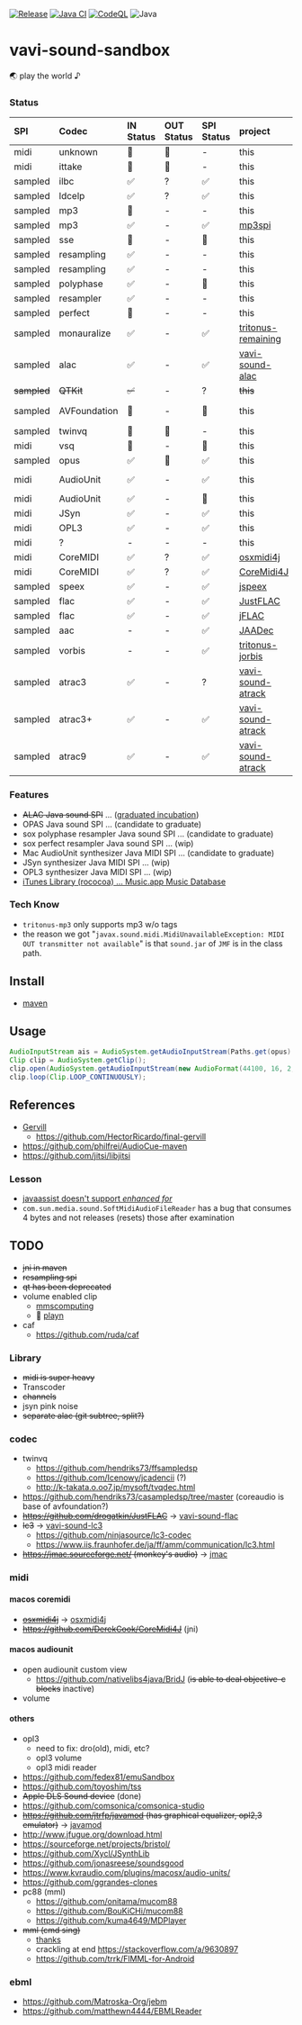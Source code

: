 [![Release](https://jitpack.io/v/umjammer/vavi-sound-sandbox.svg)](https://jitpack.io/#umjammer/vavi-sound-sandbox)
[![Java CI](https://github.com/umjammer/vavi-sound-sandbox/actions/workflows/maven.yml/badge.svg)](https://github.com/umjammer/vavi-sound-sandbox/actions/workflows/maven.yml)
[![CodeQL](https://github.com/umjammer/vavi-sound-sandbox/actions/workflows/codeql-analysis.yml/badge.svg)](https://github.com/umjammer/vavi-sound-sandbox/actions/workflows/codeql-analysis.yml)
![Java](https://img.shields.io/badge/Java-21-b07219)

# vavi-sound-sandbox

🌏 play the world ♪ 

### Status

| **SPI**     | **Codec**    | **IN Status** | **OUT Status** | **SPI Status** | **project**                                                                   | **Description**                                                                                                              | **Comment**                                                  |
|:------------|:-------------|:--------------|:---------------|:---------------|:------------------------------------------------------------------------------|:-----------------------------------------------------------------------------------------------------------------------------|:-------------------------------------------------------------|
| midi        | unknown      | 🚫            | 🚫             | -              | this                                                                          | MFi by [unknown]()                                                                                                           |                                                              |
| midi        | ittake       | 🚫            | 🚫             | -              | this                                                                          | MFi by [ittake](https://web.archive.org/web/20090515001654/http://tokyo.cool.ne.jp/ittake/java/MIDIToMLDv013/MIDIToMLD.html) |                                                              |
| sampled     | ilbc         | ✅             | ?              | ✅              | this                                                                          | [c](http://www.ilbcfreeware.org/)                                                                                            |                                                              |
| sampled     | ldcelp       | ✅             | ?              | ✅              | this                                                                          | [c](https://archive.org/details/2014.12.svr-ftp.eng.cam.ac.uk#/pub/comp.speech/coding/ldcelp-2.0.tar.gz)                     |                                                              |
| sampled     | mp3          | 🚫            | -              | -              | this                                                                          | [mp3](https://github.com/umjammer/vavi-sound-sandbox/tree/master/src/main/java/vavi/sound/mp3)                               | need to deal tags                                            |
| sampled     | mp3          | ✅             | -              | ✅              | [mp3spi](https://github.com/umjammer/mp3spi)                                  | [jlayer](https://github.com/umjammer/jlayer)                                                                                 |                                                              |
| sampled     | sse          | 🚫            | -              | 🚫             | this                                                                          | [sse](http://shibatch.sourceforge.net/download/)                                                                             |                                                              |
| sampled     | resampling   | ✅             | -              | -              | this                                                                          | [laoe](http://www.oli4.ch/laoe/home.html)                                                                                    |                                                              |
| sampled     | resampling   | ✅             | -              | -              | this                                                                          | [rohm](https://en.wikipedia.org/wiki/Rohm)                                                                                   |                                                              |
| sampled     | polyphase    | ✅             | -              | 🚧             | this                                                                          | [sox](http://sox.sourceforge.net/) resampling                                                                                |                                                              |
| sampled     | resampler    | ✅             | -              | -              | this                                                                          | [sox](http://sox.sourceforge.net/) resampling                                                                                |                                                              |
| sampled     | perfect      | 🚧            | -              | -              | this                                                                          | [sox](http://sox.sourceforge.net/) resampling                                                                                |                                                              |
| sampled     | monauralize  | ✅             | -              | ✅              | [tritonus-remaining](https://github.com/umjammer/tritonus/tree/develop/tritonus-remaining) | `PCM2PCMConversionProvider`                                                                                                  | works but not suitable for resampling                        |
| sampled     | alac         | ✅             | -              | ✅              | [vavi-sound-alac](https://github.com/umjammer/vavi-sound-alac)                |                                                                                                                              | 🎓 graduated to vavi-sound-alac                              |
| ~~sampled~~ | ~~QTKit~~    | ~~✅~~         | -              | ?              | ~~this~~                                                                      | ~~[rococoa](https://github.com/umjammer/rococoa)~~                                                                           | deprecated                                                   |
| sampled     | AVFoundation | 🚧            | -              | 🚧             | this                                                                          | [rococoa](https://github.com/umjammer/rococoa)                                                                               | use `AVAudioConverter` how to return objc value in callback? |
| sampled     | twinvq       | 🚧            | 🚫             | -              | this                                                                          |                                                                                                                              | TODO use ffmpeg                                              |
| midi        | vsq          | 🚧            | -              | 🚧             | this                                                                          |                                                                                                                              | YAMAHA Vocaloid                                              |
| sampled     | opus         | ✅             | 🚫             | ✅              | this                                                                          | [concentus](https://github.com/lostromb/concentus)                                                                           |                                                              |
| midi        | AudioUnit    | ✅             | -              | ✅              | this                                                                          | [rococoa](https://github.com/umjammer/rococoa)                                                                               | use `AVAudioUnitMIDIInstrument/kAudioUnitSubType_DLSSynth`   |
| midi        | AudioUnit    | ✅             | -              | 🚫             | this                                                                          | [rococoa](https://github.com/umjammer/rococoa)                                                                               | use `AVAudioUnitSampler`, how to adjust sf2 patch?           |
| midi        | JSyn         | ✅             | -              | ✅              | this                                                                          | [JSyn](https://github.com/philburk/jsyn)                                                                                     | looking for good drums                                       |
| midi        | OPL3         | ✅             | -              | ✅              | this                                                                          | [adplug](https://github.com/adplug/adplug)                                                                                   | [opl3-player](http://opl3.cozendey.com/)                     |
| midi        | ?            | -             | -              | -              | this                                                                          |                                                                                                                              | opl, ma                                                      |
| midi        | CoreMIDI     | ✅             | ?              | ✅              | [osxmidi4j](https://github.com/umjammer/osxmidi4j)                            | rococoa                                                                                                                      | iac ✓, network ✓, bluetooth ?                                |
| midi        | CoreMIDI     | ✅             | ?              | ✅              | [CoreMidi4J](https://github.com/DerekCook/CoreMidi4J)                         | jni                                                                                                                          | iac ✓, network ✓, bluetooth ?                                |
| sampled     | speex        | ✅             | -              | ✅              | [jspeex](http://jspeex.sourceforge.net/)                                      |                                                                                                                              | sample rate is limited to convert                            |
| sampled     | flac         | ✅             | -              | ✅              | [JustFLAC](https://github.com/umjammer/vavi-sound-flac)                       |                                                                                                                              |                                                              |
| sampled     | flac         | ✅             | -              | ✅              | [jFLAC](http://jflac.sourceforge.net/)                                        |                                                                                                                              |                                                              |
| sampled     | aac          | -             | -              | ✅              | [JAADec](https://github.com/umjammer/vavi-sound-aac)                          |                                                                                                                              |                                                              |
| sampled     | vorbis       | -             | -              | ✅              | [tritonus-jorbis](https://github.com/umjammer/tritonus/tree/develop/tritonus-jorbis)                |                                                                                                                              |                                                              |
| sampled     | atrac3       | ✅             | -              | ?              | [vavi-sound-atrack](https://github.com/umjammer/vavi-sound-atrack)            | jpcsp                                                                                                                        | Sony MD                                                      |
| sampled     | atrac3+      | ✅             | -              | ✅              | [vavi-sound-atrack](https://github.com/umjammer/vavi-sound-atrack)            | jpcsp                                                                                                                        | Sony MD                                                      |
| sampled     | atrac9       | ✅             | -              | ✅              | [vavi-sound-atrack](https://github.com/umjammer/vavi-sound-atrack)            | jpcsp                                                                                                                        | Sony MD                                                      |

### Features

 * ~~ALAC Java sound SPI~~ ... ([graduated incubation](https://github.com/umjammer/vavi-sound-alac))
 * OPAS Java sound SPI ... (candidate to graduate)
 * sox polyphase resampler Java sound SPI ... (candidate to graduate)
 * sox perfect resampler Java sound SPI ... (wip)
 * Mac AudioUnit synthesizer Java MIDI SPI ... (candidate to graduate)
 * JSyn synthesizer Java MIDI SPI ... (wip)
 * OPL3 synthesizer Java MIDI SPI ... (wip)
 * [iTunes Library (rococoa) ... Music.app Music Database](https://github.com/umjammer/vavi-sound-sandbox/tree/master/src/main/java/vavix/rococoa/ituneslibrary)

### Tech Know

* `tritonus-mp3` only supports mp3 w/o tags
* the reason we got "`javax.sound.midi.MidiUnavailableException: MIDI OUT transmitter not available`" is that `sound.jar` of `JMF` is in the class path.

## Install

 * [maven](https://jitpack.io/#umjammer/vavi-sound-sandbox)

## Usage

```java
AudioInputStream ais = AudioSystem.getAudioInputStream(Paths.get(opus).toFile());
Clip clip = AudioSystem.getClip();
clip.open(AudioSystem.getAudioInputStream(new AudioFormat(44100, 16, 2, true, false), ais));
clip.loop(Clip.LOOP_CONTINUOUSLY);
```

## References

 * [Gervill](https://github.com/bluenote10/gervill)
   * https://github.com/HectorRicardo/final-gervill
 * https://github.com/philfrei/AudioCue-maven
 * https://github.com/jitsi/libjitsi

### Lesson

 * [javaassist doesn't support *enhanced for*](https://github.com/jboss-javassist/javassist/issues/403#issuecomment-989827788)
 * `com.sun.media.sound.SoftMidiAudioFileReader` has a bug that consumes 4 bytes and not releases (resets) those after examination

## TODO

 * ~~jni in maven~~
 * ~~resampling spi~~
 * ~~qt has been deprecated~~
 * volume enabled clip
   * [mmscomputing](https://github.com/alex73/mmscomputing/blob/c666f63ec0b7f678aa3d05c1b2f63d748b743257/src/uk/co/mmscomputing/sound/provider/Clip.java#L12)
   * 🎯 [playn](https://github.com/playn/playn/blob/3ad0d6bf22c3f7c0eb6d3497523d197f4c50a46b/java-base/src/playn/java/BigClip.java#L46)
 * caf
   * https://github.com/ruda/caf

### Library

 * ~~midi is super heavy~~
 * Transcoder
 * ~~channels~~
 * jsyn pink noise
 * ~~separate alac (git subtree, split?)~~

### codec

 * twinvq
   * https://github.com/hendriks73/ffsampledsp
   * https://github.com/Icenowy/jcadencii (?)
   * http://k-takata.o.oo7.jp/mysoft/tvqdec.html
 * https://github.com/hendriks73/casampledsp/tree/master (coreaudio is base of avfoundation?)
 * ~~https://github.com/drogatkin/JustFLAC~~ → [vavi-sound-flac](https://github.com/umjammer/vavi-sound-flac)
 * ~~lc3~~ → [vavi-sound-lc3](https://github.com/umjammer/vavi-sound-lc3)
   * https://github.com/ninjasource/lc3-codec
   * https://www.iis.fraunhofer.de/ja/ff/amm/communication/lc3.html
 * ~~https://jmac.sourceforge.net/ (monkey's audio)~~ → [jmac](https://github.com/umjammer/jmac)

### midi

#### macos coremidi

 * ~~[osxmidi4j](https://github.com/locurasoft/osxmidi4j)~~ → [osxmidi4j](https://github.com/umjammer/osxmidi4j)
 * ~~https://github.com/DerekCook/CoreMidi4J~~ (jni)

#### macos audiounit

 * open audiounit custom view
   * https://github.com/nativelibs4java/BridJ (~~is able to deal objective-c blocks~~ inactive)
 * volume

#### others

 * opl3
   * need to fix: dro(old), midi, etc? 
   * opl3 volume
   * opl3 midi reader
 * https://github.com/fedex81/emuSandbox
 * https://github.com/toyoshim/tss
 * ~~Apple DLS Sound device~~ (done)
 * https://github.com/comsonica/comsonica-studio
 * ~~https://github.com/jtrfp/javamod (has graphical equalizer, opl2,3 emulator)~~ → [javamod](https://github.com/umjammer/javamod)
 * http://www.jfugue.org/download.html
 * https://sourceforge.net/projects/bristol/
 * https://github.com/Xycl/JSynthLib
 * https://github.com/jonasreese/soundsgood
 * https://www.kvraudio.com/plugins/macosx/audio-units/
 * https://github.com/ggrandes-clones
 * pc88 (mml)
   * https://github.com/onitama/mucom88
   * https://github.com/BouKiCHi/mucom88
   * https://github.com/kuma4649/MDPlayer
 * ~~mml (cmd sing)~~
    * [thanks](http://asamomiji.jp/contents/mml-player)
    * crackling at end https://stackoverflow.com/a/9630897
    * https://github.com/trrk/FlMML-for-Android

### ebml

 * https://github.com/Matroska-Org/jebm
 * https://github.com/matthewn4444/EBMLReader

